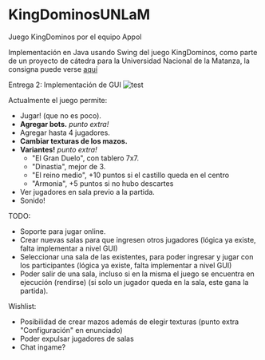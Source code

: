 # KingDominosUNLaM
Juego KingDominos por el equipo Appol

Implementación en Java usando Swing del juego KingDominos, como parte de un proyecto de cátedra para la Universidad Nacional de la Matanza, la consigna puede
verse [aquí](https://github.com/programacion-avanzada/2021a/blob/main/consigna/README.md)

Entrega 2: Implementación de GUI
![test](https://user-images.githubusercontent.com/17636012/122933176-c322b280-d344-11eb-9b2e-846911e582dc.png)

Actualmente el juego permite:
* Jugar! (que no es poco).
* <b>Agregar bots.</b> <i>punto extra!</i>
* Agregar hasta 4 jugadores.
* <b>Cambiar texturas de los mazos.</b>
* <b>Variantes!</b> <i>punto extra!</i>
  * "El Gran Duelo", con tablero 7x7.
  * "Dinastia", mejor de 3.
  * "El reino medio", +10 puntos si el castillo queda en el centro
  * "Armonia", +5 puntos si no hubo descartes 
* Ver jugadores en sala previo a la partida.
* Sonido!

TODO:
* Soporte para jugar online.
* Crear nuevas salas para que ingresen otros jugadores (lógica ya existe, falta implementar a nivel GUI)
* Seleccionar una sala de las existentes, para poder ingresar y jugar con los participantes (lógica ya existe, falta implementar a nivel GUI)
* Poder salir de una sala, incluso si en la misma el juego se encuentra en ejecución (rendirse) (si solo un jugador queda en la sala, este gana la partida).


Wishlist:
* Posibilidad de crear mazos además de elegir texturas (punto extra "Configuración" en enunciado)
* Poder expulsar jugadores de salas
* Chat ingame?

